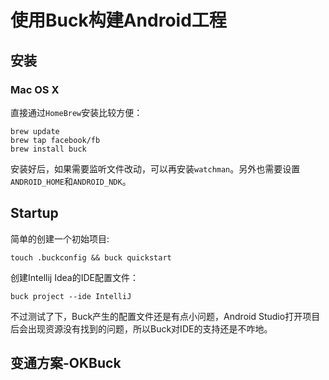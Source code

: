 # 使用Buck构建Android工程

## 安装

### Mac OS X

直接通过`HomeBrew`安装比较方便：

```shell
brew update
brew tap facebook/fb
brew install buck
```

安装好后，如果需要监听文件改动，可以再安装`watchman`。另外也需要设置`ANDROID_HOME`和`ANDROID_NDK`。

## Startup

简单的创建一个初始项目:

```shell
touch .buckconfig && buck quickstart
```

创建Intellij Idea的IDE配置文件：

```shell
buck project --ide IntelliJ
```

不过测试了下，Buck产生的配置文件还是有点小问题，Android Studio打开项目后会出现资源没有找到的问题，所以Buck对IDE的支持还是不咋地。

## 变通方案-OKBuck

